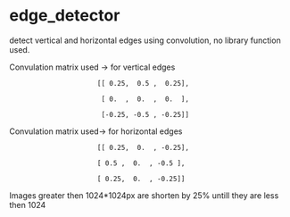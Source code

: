 # edge_detector

detect vertical and horizontal edges using convolution, no library function used.

Convulation matrix used -> for vertical edges

                          [[ 0.25,  0.5 ,  0.25],   

                           [ 0.  ,  0.  ,  0.  ],
                           
                           [-0.25, -0.5 , -0.25]]
                           
                           

Convulation matrix used->   for horizontal edges

                          [[ 0.25,  0.  , -0.25],

                          [ 0.5 ,  0.  , -0.5 ],
                          
                          [ 0.25,  0.  , -0.25]]



Images greater then 1024*1024px are shorten by 25% untill they are less then 1024
